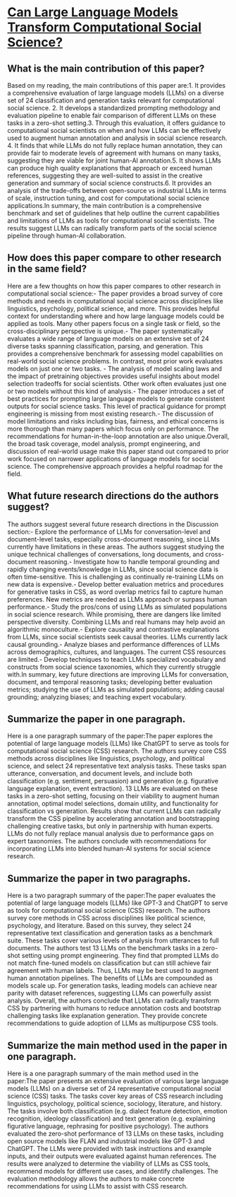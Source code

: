 # [Can Large Language Models Transform Computational Social Science?](https://arxiv.org/abs/2305.03514)

## What is the main contribution of this paper?

Based on my reading, the main contributions of this paper are:1. It provides a comprehensive evaluation of large language models (LLMs) on a diverse set of 24 classification and generation tasks relevant for computational social science. 2. It develops a standardized prompting methodology and evaluation pipeline to enable fair comparison of different LLMs on these tasks in a zero-shot setting.3. Through this evaluation, it offers guidance to computational social scientists on when and how LLMs can be effectively used to augment human annotation and analysis in social science research. 4. It finds that while LLMs do not fully replace human annotation, they can provide fair to moderate levels of agreement with humans on many tasks, suggesting they are viable for joint human-AI annotation.5. It shows LLMs can produce high quality explanations that approach or exceed human references, suggesting they are well-suited to assist in the creative generation and summary of social science constructs.6. It provides an analysis of the trade-offs between open-source vs industrial LLMs in terms of scale, instruction tuning, and cost for computational social science applications.In summary, the main contribution is a comprehensive benchmark and set of guidelines that help outline the current capabilities and limitations of LLMs as tools for computational social scientists. The results suggest LLMs can radically transform parts of the social science pipeline through human-AI collaboration.


## How does this paper compare to other research in the same field?

Here are a few thoughts on how this paper compares to other research in computational social science:- The paper provides a broad survey of core methods and needs in computational social science across disciplines like linguistics, psychology, political science, and more. This provides helpful context for understanding where and how large language models could be applied as tools. Many other papers focus on a single task or field, so the cross-disciplinary perspective is unique.- The paper systematically evaluates a wide range of language models on an extensive set of 24 diverse tasks spanning classification, parsing, and generation. This provides a comprehensive benchmark for assessing model capabilities on real-world social science problems. In contrast, most prior work evaluates models on just one or two tasks. - The analysis of model scaling laws and the impact of pretraining objectives provides useful insights about model selection tradeoffs for social scientists. Other work often evaluates just one or two models without this kind of analysis.- The paper introduces a set of best practices for prompting large language models to generate consistent outputs for social science tasks. This level of practical guidance for prompt engineering is missing from most existing research.- The discussion of model limitations and risks including bias, fairness, and ethical concerns is more thorough than many papers which focus only on performance. The recommendations for human-in-the-loop annotation are also unique.Overall, the broad task coverage, model analysis, prompt engineering, and discussion of real-world usage make this paper stand out compared to prior work focused on narrower applications of language models for social science. The comprehensive approach provides a helpful roadmap for the field.


## What future research directions do the authors suggest?

The authors suggest several future research directions in the Discussion section:- Explore the performance of LLMs for conversation-level and document-level tasks, especially cross-document reasoning, since LLMs currently have limitations in these areas. The authors suggest studying the unique technical challenges of conversations, long documents, and cross-document reasoning.- Investigate how to handle temporal grounding and rapidly changing events/knowledge in LLMs, since social science data is often time-sensitive. This is challenging as continually re-training LLMs on new data is expensive.- Develop better evaluation metrics and procedures for generative tasks in CSS, as word overlap metrics fail to capture human preferences. New metrics are needed as LLMs approach or surpass human performance.- Study the pros/cons of using LLMs as simulated populations in social science research. While promising, there are dangers like limited perspective diversity. Combining LLMs and real humans may help avoid an algorithmic monoculture.- Explore causality and contrastive explanations from LLMs, since social scientists seek causal theories. LLMs currently lack causal grounding.- Analyze biases and performance differences of LLMs across demographics, cultures, and languages. The current CSS resources are limited.- Develop techniques to teach LLMs specialized vocabulary and constructs from social science taxonomies, which they currently struggle with.In summary, key future directions are improving LLMs for conversation, document, and temporal reasoning tasks; developing better evaluation metrics; studying the use of LLMs as simulated populations; adding causal grounding; analyzing biases; and teaching expert vocabulary.


## Summarize the paper in one paragraph.

Here is a one paragraph summary of the paper:The paper explores the potential of large language models (LLMs) like ChatGPT to serve as tools for computational social science (CSS) research. The authors survey core CSS methods across disciplines like linguistics, psychology, and political science, and select 24 representative text analysis tasks. These tasks span utterance, conversation, and document levels, and include both classification (e.g. sentiment, persuasion) and generation (e.g. figurative language explanation, event extraction). 13 LLMs are evaluated on these tasks in a zero-shot setting, focusing on their viability to augment human annotation, optimal model selections, domain utility, and functionality for classification vs generation. Results show that current LLMs can radically transform the CSS pipeline by accelerating annotation and bootstrapping challenging creative tasks, but only in partnership with human experts. LLMs do not fully replace manual analysis due to performance gaps on expert taxonomies. The authors conclude with recommendations for incorporating LLMs into blended human-AI systems for social science research.


## Summarize the paper in two paragraphs.

Here is a two paragraph summary of the paper:The paper evaluates the potential of large language models (LLMs) like GPT-3 and ChatGPT to serve as tools for computational social science (CSS) research. The authors survey core methods in CSS across disciplines like political science, psychology, and literature. Based on this survey, they select 24 representative text classification and generation tasks as a benchmark suite. These tasks cover various levels of analysis from utterances to full documents. The authors test 13 LLMs on the benchmark tasks in a zero-shot setting using prompt engineering. They find that prompted LLMs do not match fine-tuned models on classification but can still achieve fair agreement with human labels. Thus, LLMs may be best used to augment human annotation pipelines. The benefits of LLMs are compounded as models scale up. For generation tasks, leading models can achieve near parity with dataset references, suggesting LLMs can powerfully assist analysis. Overall, the authors conclude that LLMs can radically transform CSS by partnering with humans to reduce annotation costs and bootstrap challenging tasks like explanation generation. They provide concrete recommendations to guide adoption of LLMs as multipurpose CSS tools.


## Summarize the main method used in the paper in one paragraph.

Here is a one paragraph summary of the main method used in the paper:The paper presents an extensive evaluation of various large language models (LLMs) on a diverse set of 24 representative computational social science (CSS) tasks. The tasks cover key areas of CSS research including linguistics, psychology, political science, sociology, literature, and history. The tasks involve both classification (e.g. dialect feature detection, emotion recognition, ideology classification) and text generation (e.g. explaining figurative language, rephrasing for positive psychology). The authors evaluated the zero-shot performance of 13 LLMs on these tasks, including open source models like FLAN and industrial models like GPT-3 and ChatGPT. The LLMs were provided with task instructions and example inputs, and their outputs were evaluated against human references. The results were analyzed to determine the viability of LLMs as CSS tools, recommend models for different use cases, and identify challenges. The evaluation methodology allows the authors to make concrete recommendations for using LLMs to assist with CSS research.
